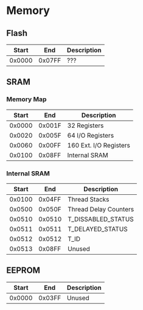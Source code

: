 # Memory
## Flash
| Start  | End    | Description |
| ------ | ------ | ----------- |
| 0x0000 | 0x07FF | ???         |

## SRAM

### Memory Map
| Start  | End    | Description            |
| ------ | ------ | ---------------------- |
| 0x0000 | 0x001F | 32 Registers           |
| 0x0020 | 0x005F | 64 I/O Registers       |
| 0x0060 | 0x00FF | 160 Ext. I/O Registers |
| 0x0100 | 0x08FF | Internal SRAM          |

### Internal SRAM
| Start  | End    | Description           |
| ------ | ------ | --------------------- |
| 0x0100 | 0x04FF | Thread Stacks         |
| 0x0500 | 0x050F | Thread Delay Counters |
| 0x0510 | 0x0510 | T_DISSABLED_STATUS    |
| 0x0511 | 0x0511 | T_DELAYED_STATUS      |
| 0x0512 | 0x0512 | T_ID                  |
| 0x0513 | 0x08FF | Unused                |

## EEPROM
| Start  | End    | Description |
| ------ | ------ | ----------- |
| 0x0000 | 0x03FF | Unused      |
